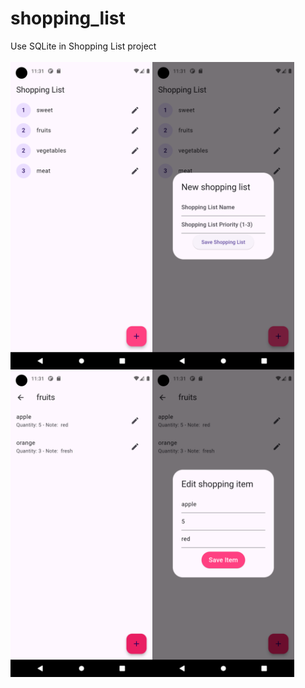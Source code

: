 # shopping_list

Use SQLite in Shopping List project
<br>
<br>
<img width="45%" align="left" src = "assets/screenshots/screenshot_0.png" alt ="Loading">
<img width="45%" align="left" src = "assets/screenshots/screenshot_1.png" alt ="Loading">
<br>
<br>
<img width="45%" align="left" src = "assets/screenshots/screenshot_2.png" alt ="Loading">
<img width="45%" align="left" src = "assets/screenshots/screenshot_3.png" alt ="Loading"> 
